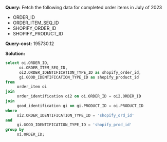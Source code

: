 **Query:** Fetch the following data for completed order items in July of 2023
- ORDER_ID
- ORDER_ITEM_SEQ_ID
- SHOPIFY_ORDER_ID
- SHOPIFY_PRODUCT_ID

**Query-cost:** 195730.12

**Solution:**
```sql
select oi.ORDER_ID,
      oi.ORDER_ITEM_SEQ_ID,
      oi2.ORDER_IDENTIFICATION_TYPE_ID as shopify_order_id,
      gi.GOOD_IDENTIFICATION_TYPE_ID as shopify_product_id
from 
     order_item oi 
join 
     order_identification oi2 on oi.ORDER_ID = oi2.ORDER_ID
join 
     good_identification gi on gi.PRODUCT_ID = oi.PRODUCT_ID
where 
     oi2.ORDER_IDENTIFICATION_TYPE_ID = 'shopify_ord_id' 
and 
     gi.GOOD_IDENTIFICATION_TYPE_ID = 'shopify_prod_id'
group by 
     oi.ORDER_ID;
